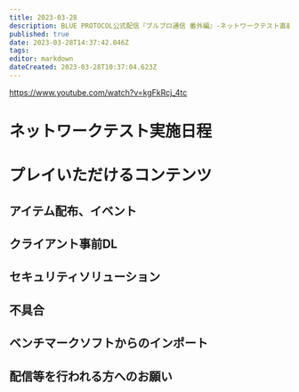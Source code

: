 ```yaml
---
title: 2023-03-28
description: BLUE PROTOCOL公式配信『ブルプロ通信 番外編』-ネットワークテスト直前配信-
published: true
date: 2023-03-28T14:37:42.046Z
tags: 
editor: markdown
dateCreated: 2023-03-28T10:37:04.623Z
---
```


https://www.youtube.com/watch?v=kgFkRcj_4tc

# ネットワークテスト実施日程


# プレイいただけるコンテンツ

## アイテム配布、イベント
## クライアント事前DL
## セキュリティソリューション
## 不具合
## ベンチマークソフトからのインポート
## 配信等を行われる方へのお願い